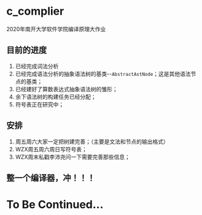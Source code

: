 # c_complier
2020年南开大学软件学院编译原理大作业
## 目前的进度
1. 已经完成词法分析  
2. 已经完成语法分析的抽象语法树的基类--`AbstractAstNode`；这是其他语法节点的基类；
3. 已经建好了算数表达式抽象语法树的雏形；
4. 余下语法树的构建任务已经分配；
4. 符号表正在研究中；
## 安排
1. 周五周六大家一定把树建完善；（主要是文法和节点的输出格式）
2. WZX周五周六周日写符号表；
3. WZX周末私戳李沛尧问一下需要完善那些信息；
##  整一个编译器，冲！！！
# To Be Continued...
